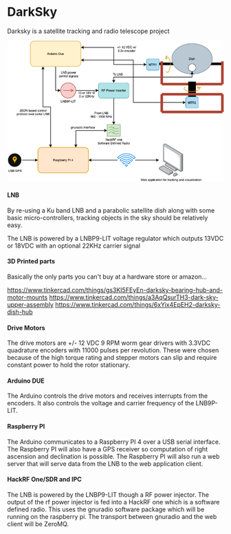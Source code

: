 # DarkSky

Darksky is a satellite tracking and radio telescope project

![System Diagram](/diagrams/DarkSky_System.png)

#### LNB 
By re-using a Ku band LNB and a parabolic satellite dish along with some basic micro-controllers, tracking objects in the sky should be relatively easy.

The LNB is powered by a LNBP9-LIT voltage regulator which outputs 13VDC or 18VDC with an optional 22KHz carrier signal

#### 3D Printed parts

Basically the only parts you can't buy at a hardware store or amazon...

https://www.tinkercad.com/things/gs3KI5FEyEn-darksky-bearing-hub-and-motor-mounts
https://www.tinkercad.com/things/a3AqQsurTH3-dark-sky-upper-assembly
https://www.tinkercad.com/things/6xYix4EpEH2-darksky-dish-hub

#### Drive Motors

The drive motors are +/- 12 VDC 9 RPM worm gear drivers with 3.3VDC quadrature encoders with 11000 pulses per revolution. These were chosen because of the high torque rating and stepper motors can slip and require constant power to hold the rotor stationary.

#### Arduino DUE

The Arduino controls the drive motors and receives interrupts from the encoders. It also controls the voltage and carrier frequency of the LNB9P-LIT.

#### Raspberry PI

The Arduino communicates to a Raspberry PI 4 over a USB serial interface. The Raspberry PI will also have a GPS receiver so computation of right ascension and declination is possible. The Raspberry PI will also run a web server that will serve data from the LNB to the web application client.

#### HackRF One/SDR and IPC

The LNB is powered by the LNBP9-LIT though a RF power injector. The output of the rf power injector is fed into a HackRF one which is a software defined radio. This uses the gnuradio software package which will be running on the raspberry pi. The transport between gnuradio and the web client will be ZeroMQ.

